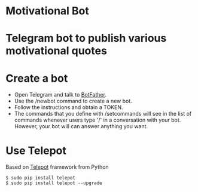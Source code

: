 # Motivational Bot
Telegram bot to publish various motivational quotes
============
# Create a bot
- Open Telegram and talk to [BotFather](https://telegram.me/botfather).
- Use the /newbot command to create a new bot.
- Follow the instructions and obtain a TOKEN.
- The commands that you define with /setcommands will see in the list of commands whenever users type '/' in a conversation with your bot. However, your bot will can answer anything you want.

# Use Telepot
Based on [Telepot](https://github.com/nickoala/telepot) framework from Python
```
$ sudo pip install telepot
$ sudo pip install telepot --upgrade
```
